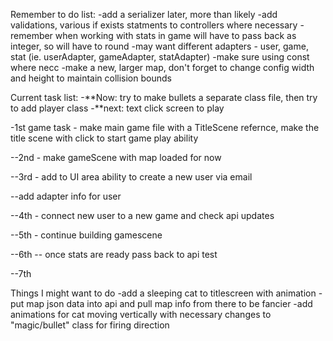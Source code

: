 Remember to do list:
-add a serializer later, more than likely
-add validations, various if exists statments to controllers where necessary
-remember when working with stats in game will have to pass back as integer, so will have to round
-may want different adapters - user, game, stat (ie. userAdapter, gameAdapter, statAdapter)
-make sure using const where necc
-make a new, larger map, don't forget to change config width and height to maintain collision bounds

Current task list:
-**Now: try to make bullets a separate class file, then try to add player class
-**next: text click screen to play


-1st game task - make main game file with a TitleScene refernce, make the title scene with click to start game play ability

--2nd - make gameScene with map loaded for now

--3rd - add to UI area ability to create a new user via email

--add adapter info for user

--4th - connect new user to a new game and check api updates

--5th - continue building gamescene

--6th -- once stats are ready pass back to api test

--7th


Things I might want to do
-add a sleeping cat to titlescreen with animation
-put map json data into api and pull map info from there to be fancier
-add animations for cat moving vertically with necessary changes to "magic/bullet" class for firing direction
